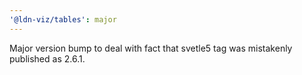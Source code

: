 ```yaml
---
'@ldn-viz/tables': major
---
```


Major version bump to deal with fact that svetle5 tag was mistakenly published as 2.6.1.
